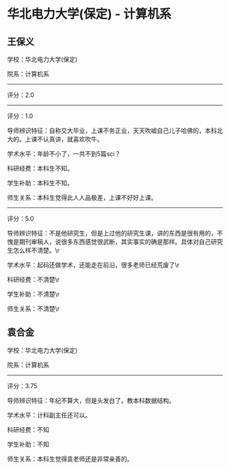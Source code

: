 # 华北电力大学(保定) - 计算机系

## 王保义

学校：华北电力大学(保定)

院系：计算机系

* * *

评分：2.0

* * *

评分：1.0

导师辨识特征：自称交大毕业，上课不务正业，天天吹嘘自己儿子哈佛的，本科北大的。上课不认真讲，就喜欢吹牛。

学术水平：年龄不小了，一共不到5篇sci？

科研经费：本科生不知。

学生补助：本科生不知。

师生关系：本科生觉得此人人品极差，上课不好好上课。

* * *

评分：5.0

导师辨识特征：不是他研究生，但是上过他的研究生课，讲的东西是很有用的，不愧是期刊审稿人，说很多东西感觉很武断，其实事实的确是那样。具体对自己研究生怎么样不清楚。\r

学术水平：起码还做学术，还能走在前沿，很多老师已经荒废了\r

科研经费：不清楚\r

学生补助：不清楚\r

师生关系：不清楚\r

## 袁合金

学校：华北电力大学(保定)

院系：计算机系

* * *

评分：3.75

导师辨识特征：年纪不算大，但是头发白了。教本科数据结构。

学术水平：计科副主任还可以。

科研经费：不知

学生补助：不知

师生关系：本科生觉得袁老师还是非常亲善的。